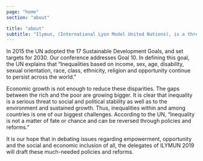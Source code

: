```yaml
---
page: "home"
section: "about"

title: "about"
subtitle: "Ilymun, (International Lyon Model United Nations), is a three-day conference, organized by students in Lyon for students from around the world."
---
```


In 2015 the UN adopted the 17 Sustainable Development Goals, and set targets for 2030. Our conference addresses Goal 10. In defining this goal, the UN explains that “Inequalities based on income, sex, age, disability, sexual orientation, race, class, ethnicity, religion and opportunity continue to persist across the world.”

Economic growth is not enough to reduce these disparities. The gaps between the rich and the poor are growing bigger. It is clear that inequality is a serious threat to social and political stability as well as to the environment and sustained growth. Thus, inequalities within and among countries is one of our biggest challenges. According to the UN, “Inequality is not a matter of fate or chance and can be reversed through policies and reforms.”

It is our hope that in debating issues regarding empowerment, opportunity and the social and economic inclusion of all, the delegates of ILYMUN 2019 will draft these much-needed policies and reforms.